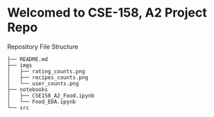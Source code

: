 # Welcomed to CSE-158, A2 Project Repo

Repository File Structure
```
├── README.md
├── imgs
│   ├── rating_counts.png
│   ├── recipes_counts.png
│   └── user_counts.png
├── notebooks
│   ├── CSE158_A2_Food.ipynb
│   └── Food_EDA.ipynb
└── src
```